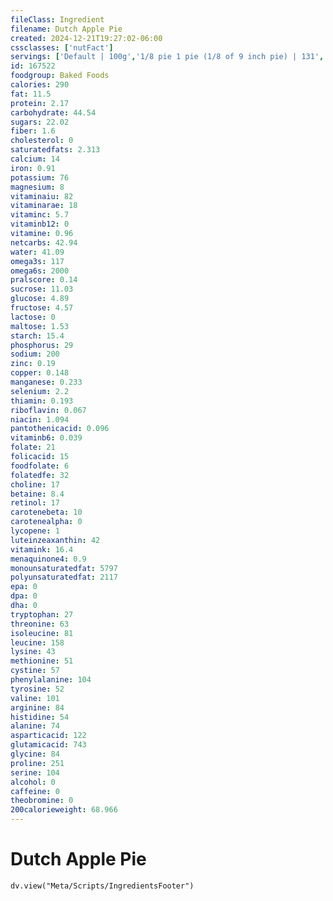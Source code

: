 ```yaml
---
fileClass: Ingredient
filename: Dutch Apple Pie
created: 2024-12-21T19:27:02-06:00
cssclasses: ['nutFact']
servings: ['Default | 100g','1/8 pie 1 pie (1/8 of 9 inch pie) | 131','1 slice | 137','1 pie | 1137','1 oz | 28.4']
id: 167522
foodgroup: Baked Foods
calories: 290
fat: 11.5
protein: 2.17
carbohydrate: 44.54
sugars: 22.02
fiber: 1.6
cholesterol: 0
saturatedfats: 2.313
calcium: 14
iron: 0.91
potassium: 76
magnesium: 8
vitaminaiu: 82
vitaminarae: 18
vitaminc: 5.7
vitaminb12: 0
vitamine: 0.96
netcarbs: 42.94
water: 41.09
omega3s: 117
omega6s: 2000
pralscore: 0.14
sucrose: 11.03
glucose: 4.89
fructose: 4.57
lactose: 0
maltose: 1.53
starch: 15.4
phosphorus: 29
sodium: 200
zinc: 0.19
copper: 0.148
manganese: 0.233
selenium: 2.2
thiamin: 0.193
riboflavin: 0.067
niacin: 1.094
pantothenicacid: 0.096
vitaminb6: 0.039
folate: 21
folicacid: 15
foodfolate: 6
folatedfe: 32
choline: 17
betaine: 8.4
retinol: 17
carotenebeta: 10
carotenealpha: 0
lycopene: 1
luteinzeaxanthin: 42
vitamink: 16.4
menaquinone4: 0.9
monounsaturatedfat: 5797
polyunsaturatedfat: 2117
epa: 0
dpa: 0
dha: 0
tryptophan: 27
threonine: 63
isoleucine: 81
leucine: 158
lysine: 43
methionine: 51
cystine: 57
phenylalanine: 104
tyrosine: 52
valine: 101
arginine: 84
histidine: 54
alanine: 74
asparticacid: 122
glutamicacid: 743
glycine: 84
proline: 251
serine: 104
alcohol: 0
caffeine: 0
theobromine: 0
200calorieweight: 68.966
---
```


# Dutch Apple Pie

```dataviewjs
dv.view("Meta/Scripts/IngredientsFooter")
```